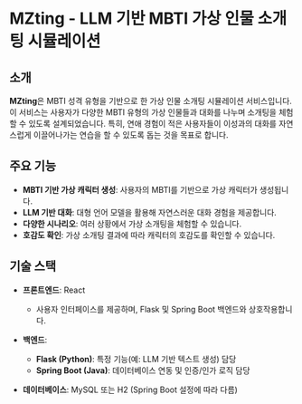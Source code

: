 # MZting - LLM 기반 MBTI 가상 인물 소개팅 시뮬레이션

## 소개

**MZting**은 MBTI 성격 유형을 기반으로 한 가상 인물 소개팅 시뮬레이션 서비스입니다. 이 서비스는 사용자가 다양한 MBTI 유형의 가상 인물들과 대화를 나누며 소개팅을 체험할 수 있도록 설계되었습니다. 특히, 연애 경험이 적은 사용자들이 이성과의 대화를 자연스럽게 이끌어나가는 연습을 할 수 있도록 돕는 것을 목표로 합니다.

## 주요 기능

- **MBTI 기반 가상 캐릭터 생성**: 사용자의 MBTI를 기반으로 가상 캐릭터가 생성됩니다.
- **LLM 기반 대화**: 대형 언어 모델을 활용해 자연스러운 대화 경험을 제공합니다.
- **다양한 시나리오**: 여러 상황에서 가상 소개팅을 체험할 수 있습니다.
- **호감도 확인**: 가상 소개팅 결과에 따라 캐릭터의 호감도를 확인할 수 있습니다.

## 기술 스택

- **프론트엔드**: React
  - 사용자 인터페이스를 제공하며, Flask 및 Spring Boot 백엔드와 상호작용합니다.
  
- **백엔드**:
  - **Flask (Python)**: 특정 기능(예: LLM 기반 텍스트 생성) 담당
  - **Spring Boot (Java)**: 데이터베이스 연동 및 인증/인가 로직 담당
  
- **데이터베이스**: MySQL 또는 H2 (Spring Boot 설정에 따라 다름)
